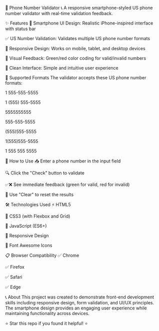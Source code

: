 📱 Phone Number Validator 📞
A responsive smartphone-styled US phone number validator with real-time validation feedback.

✨ Features
📲 Smartphone UI Design: Realistic iPhone-inspired interface with status bar

✅ US Number Validation: Validates multiple US phone number formats

📱 Responsive Design: Works on mobile, tablet, and desktop devices

🎨 Visual Feedback: Green/red color coding for valid/invalid numbers

🧹 Clean Interface: Simple and intuitive user experience

🔢 Supported Formats
The validator accepts these US phone number formats:

1 555-555-5555

1 (555) 555-5555

5555555555

555-555-5555

(555)555-5555

1(555)555-5555

1 555 555 5555

🚀 How to Use
📥 Enter a phone number in the input field

🔍 Click the "Check" button to validate

✅❌ See immediate feedback (green for valid, red for invalid)

🧹 Use "Clear" to reset the results

🛠️ Technologies Used
⚡ HTML5

🎨 CSS3 (with Flexbox and Grid)

📜 JavaScript (ES6+)

📱 Responsive Design

🎯 Font Awesome Icons

📋 Browser Compatibility
✅ Chrome

✅ Firefox

✅ Safari

✅ Edge

📞 About
This project was created to demonstrate front-end development skills including responsive design, form validation, and UI/UX principles. The smartphone design provides an engaging user experience while maintaining functionality across devices.

⭐ Star this repo if you found it helpful! ⭐
